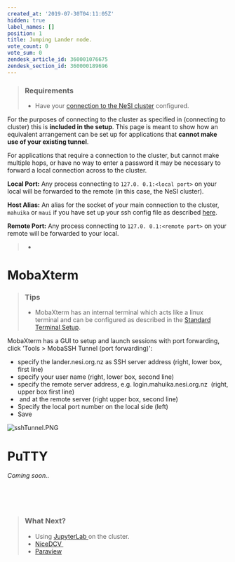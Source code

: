 ```yaml
---
created_at: '2019-07-30T04:11:05Z'
hidden: true
label_names: []
position: 1
title: Jumping Lander node.
vote_count: 0
vote_sum: 0
zendesk_article_id: 360001076675
zendesk_section_id: 360000189696
---
```


> ### Requirements
>
> -   Have your [connection to the NeSI
>     cluster](https://support.nesi.org.nz/hc/en-gb/articles/360000625535-Standard-Terminal-Setup)
>     configured.

For the purposes of connecting to the cluster as specified in
(connecting to cluster) this is **included in the setup**. This page is
meant to show how an equivalent arrangement can be set up for
applications that **cannot make use of your existing tunnel**.

For applications that require a connection to the cluster, but cannot
make multiple hops, or have no way to enter a password it may be
necessary to forward a local connection across to the cluster.

**Local Port:** Any process connecting to `127.0. 0.1:<local port>` on
your local will be forwarded to the remote (in this case, the NeSI
cluster).

**Host Alias:** An alias for the socket of your main connection to the
cluster, `mahuika` or `maui` if you have set up your ssh config file as
described
[here](https://support.nesi.org.nz/hc/en-gb/articles/360000625535).

**Remote Port:** Any process connecting to `127.0. 0.1:<remote port>` on
your remote will be forwarded to your local.

> -   

# MobaXterm

> ### Tips
>
> -   MobaXterm has an internal terminal which acts like a linux
>     terminal and can be configured as described in the [Standard
>     Terminal
>     Setup](https://support.nesi.org.nz/hc/en-gb/articles/360000625535). 

MobaXterm has a GUI to setup and launch sessions with port forwarding,
click 'Tools &gt; MobaSSH Tunnel (port forwarding)':

-   specify the lander.nesi.org.nz as SSH server address (right, lower
    box, first line)
-   specify your user name (right, lower box, second line)
-   specify the remote server address, e.g. login.mahuika.nesi.org.nz 
    (right, upper box first line)
-    and at the remote server (right upper box, second line)
-   Specify the local port number on the local side (left)
-   Save

![sshTunnel.PNG](../includes/sshTunnel_0.PNG)

# PuTTY

*Coming soon..*

 

 

> ### What Next?
>
> -   Using
>     [JupyterLab ](https://support.nesi.org.nz/hc/en-gb/articles/360001093315)on
>     the cluster.
> -   [NiceDCV ](https://support.nesi.org.nz/hc/en-gb/articles/360000719156)
> -   [Paraview](https://support.nesi.org.nz/hc/en-gb/articles/360001002956-ParaView)
